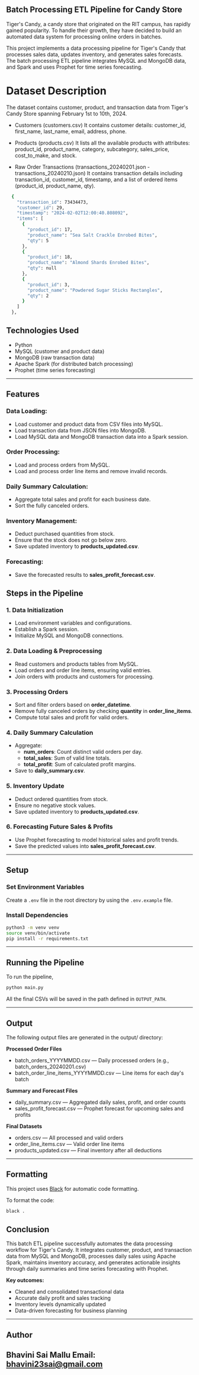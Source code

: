 ## Batch Processing ETL Pipeline for Candy Store

Tiger's Candy, a candy store that originated on the RIT campus, has rapidly gained popularity. To handle their growth, they have decided to build an automated data system for processing online orders in batches. 

This project implements a data processing pipeline for Tiger's Candy that processes sales data, updates inventory, and generates sales forecasts. The batch processing ETL pipeline integrates MySQL and MongoDB data, and Spark and uses Prophet for time series forecasting.

# Dataset Description 

The dataset contains customer, product, and transaction data from Tiger's Candy Store spanning February 1st to 10th, 2024.

- Customers (customers.csv)
It contains customer details: customer_id, first_name, last_name, email, address, phone.

- Products (products.csv)
It lists all the available products with attributes: product_id, product_name, category, subcategory, sales_price, cost_to_make, and stock.

- Raw Order Transactions (transactions_20240201.json - transactions_20240210.json)
It contains transaction details including transaction_id, customer_id, timestamp, and a list of ordered items (product_id, product_name, qty).

``` bash
  {
    "transaction_id": 73434473,
    "customer_id": 29,
    "timestamp": "2024-02-02T12:00:40.808092",
    "items": [
      {
        "product_id": 17,
        "product_name": "Sea Salt Crackle Enrobed Bites",
        "qty": 5
      },
      {
        "product_id": 18,
        "product_name": "Almond Shards Enrobed Bites",
        "qty": null
      },
      {
        "product_id": 3,
        "product_name": "Powdered Sugar Sticks Rectangles",
        "qty": 2
      }
    ]
  },
```

## Technologies Used
- Python
- MySQL (customer and product data)
- MongoDB (raw transaction data)
- Apache Spark (for distributed batch processing)
- Prophet (time series forecasting)

---

## Features 

### Data Loading: 
- Load customer and product data from CSV files into MySQL.
- Load transaction data from JSON files into MongoDB.
- Load MySQL data and MongoDB transaction data into a Spark session.

### Order Processing:
- Load and process orders from MySQL.
- Load and process order line items and remove invalid records.

### Daily Summary Calculation:
- Aggregate total sales and profit for each business date.
- Sort the fully canceled orders.

### Inventory Management:
- Deduct purchased quantities from stock.
- Ensure that the stock does not go below zero.
- Save updated inventory to **products_updated.csv**.

### Forecasting:
- Save the forecasted results to **sales_profit_forecast.csv**.

## Steps in the Pipeline

### 1. Data Initialization
- Load environment variables and configurations.
- Establish a Spark session.
- Initialize MySQL and MongoDB connections.

### 2. Data Loading & Preprocessing
- Read customers and products tables from MySQL.
- Load orders and order line items, ensuring valid entries.
- Join orders with products and customers for processing.

### 3. Processing Orders
- Sort and filter orders based on **order_datetime**.
- Remove fully canceled orders by checking **quantity** in **order_line_items**.
- Compute total sales and profit for valid orders.

### 4. Daily Summary Calculation
- Aggregate:
  - **num_orders**: Count distinct valid orders per day.
  - **total_sales**: Sum of valid line totals.
  - **total_profit**: Sum of calculated profit margins.
- Save to **daily_summary.csv**.

### 5. Inventory Update
- Deduct ordered quantities from stock.
- Ensure no negative stock values.
- Save updated inventory to **products_updated.csv**.

### 6. Forecasting Future Sales & Profits
- Use Prophet forecasting to model historical sales and profit trends.
- Save the predicted values into **sales_profit_forecast.csv**.

--- 

## Setup 

### Set Environment Variables

Create a `.env` file in the root directory by using the  `.env.example` file. 

### Install Dependencies

```bash
python3 -m venv venv
source venv/bin/activate
pip install -r requirements.txt
```

---

## Running the Pipeline

To run the pipeline,

```bash
python main.py
```

All the final CSVs will be saved in the path defined in `OUTPUT_PATH`.

---

## Output

The following output files are generated in the output/ directory:

**Processed Order Files**
+ batch_orders_YYYYMMDD.csv — Daily processed orders (e.g., batch_orders_20240201.csv)
+ batch_order_line_items_YYYYMMDD.csv — Line items for each day's batch

**Summary and Forecast Files**
- daily_summary.csv — Aggregated daily sales, profit, and order counts
- sales_profit_forecast.csv — Prophet forecast for upcoming sales and profits

**Final Datasets**
- orders.csv — All processed and valid orders
- order_line_items.csv — Valid order line items
- products_updated.csv — Final inventory after all deductions
---

## Formatting

This project uses [Black](https://black.readthedocs.io/en/stable/) for automatic code formatting.

To format the code:

```bash
black .
```

## Conclusion 

This batch ETL pipeline successfully automates the data processing workflow for Tiger's Candy. It integrates customer, product, and transaction data from MySQL and MongoDB, processes daily sales using Apache Spark, maintains inventory accuracy, and generates actionable insights through daily summaries and time series forecasting with Prophet.

**Key outcomes:**
- Cleaned and consolidated transactional data
- Accurate daily profit and sales tracking
- Inventory levels dynamically updated
- Data-driven forecasting for business planning

---

## Author
Bhavini Sai Mallu
Email: bhavini23sai@gmail.com
---
